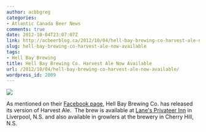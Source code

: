 ```yaml
---
author: acbbgreg
categories:
- Atlantic Canada Beer News
comments: true
date: 2012-10-04T23:07:07Z
link: http://acbeerblog.ca/2012/10/04/hell-bay-brewing-co-harvest-ale-now-available/
slug: hell-bay-brewing-co-harvest-ale-now-available
tags:
- Hell Bay Brewing
title: Hell Bay Brewing Co. Harvest Ale Now Available
url: /2012/10/04/hell-bay-brewing-co-harvest-ale-now-available/
wordpress_id: 2009
---
```


[![](http://acbeerblog.ca/wp-content/uploads/2012/10/hell-bay.jpg)](http://acbeerblog.ca/wp-content/uploads/2012/10/hell-bay.jpg)

As mentioned on their [Facebook page](http://www.facebook.com/Hellbaybrewing/posts/399879513413416), Hell Bay Brewing Co. has released its version of Harvest Ale.  The brew is available at [Lane's Privateer Inn](http://www.lanesprivateerinn.com/) in Liverpool, N.S. and also available in growlers at the brewery in Cherry Hill, N.S.
